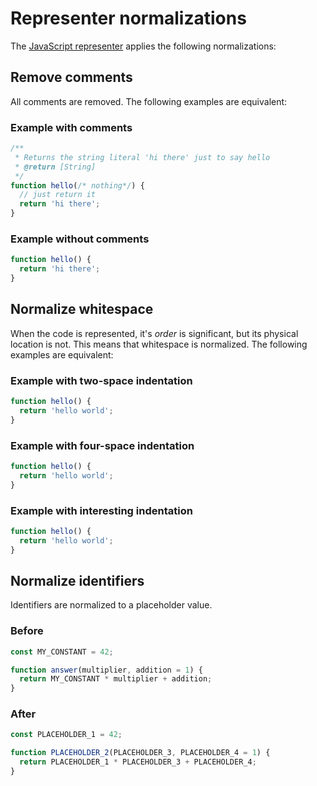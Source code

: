 # Representer normalizations

The [JavaScript representer][github-javascript-representer] applies the following normalizations:

## Remove comments

All comments are removed.
The following examples are equivalent:

### Example with comments

```javascript
/**
 * Returns the string literal 'hi there' just to say hello
 * @return [String]
 */
function hello(/* nothing*/) {
  // just return it
  return 'hi there';
}
```

### Example without comments

```javascript
function hello() {
  return 'hi there';
}
```

## Normalize whitespace

When the code is represented, it's _order_ is significant, but its physical location is not.
This means that whitespace is normalized.
The following examples are equivalent:

### Example with two-space indentation

```javascript
function hello() {
  return 'hello world';
}
```

### Example with four-space indentation

```javascript
function hello() {
  return 'hello world';
}
```

### Example with interesting indentation

```javascript
function hello() {
  return 'hello world';
}
```

## Normalize identifiers

Identifiers are normalized to a placeholder value.

### Before

```javascript
const MY_CONSTANT = 42;

function answer(multiplier, addition = 1) {
  return MY_CONSTANT * multiplier + addition;
}
```

### After

```javascript
const PLACEHOLDER_1 = 42;

function PLACEHOLDER_2(PLACEHOLDER_3, PLACEHOLDER_4 = 1) {
  return PLACEHOLDER_1 * PLACEHOLDER_3 + PLACEHOLDER_4;
}
```

[github-javascript-representer]: https://github.com/exercism/javascript-representer
